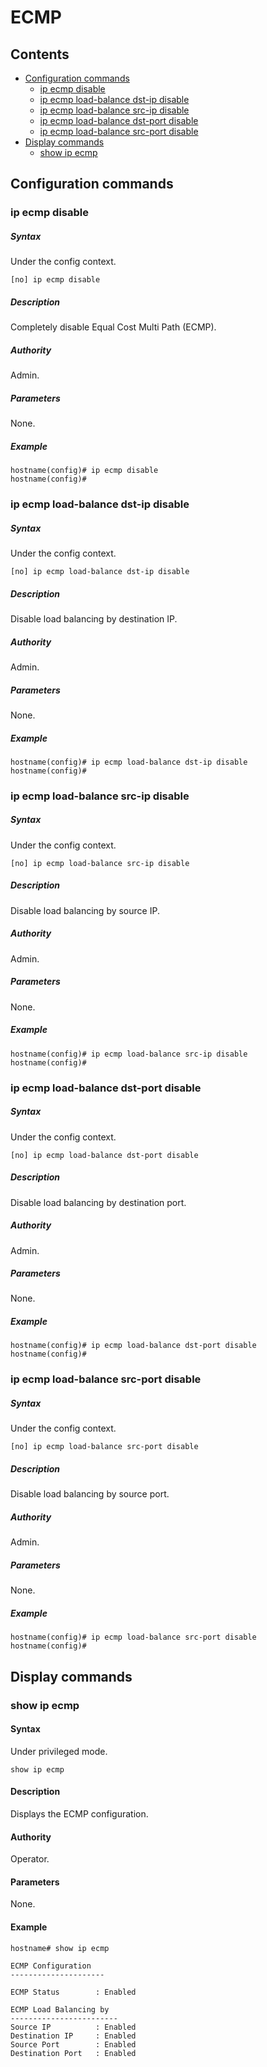 # ECMP

## Contents

- [Configuration commands](#configuration-commands)
	- [ip ecmp disable](#ip-ecmp-disable)
	- [ip ecmp load-balance dst-ip disable](#ip-ecmp-load-balance-dst-ip-disable)
	- [ip ecmp load-balance src-ip disable](#ip-ecmp-load-balance-src-ip-disable)
	- [ip ecmp load-balance dst-port disable](#ip-ecmp-load-balance-dst-port-disable)
	- [ip ecmp load-balance src-port disable](#ip-ecmp-load-balance-src-port-disable)
- [Display commands](#display-commands)
	- [show ip ecmp](#show-ip-ecmp)

## Configuration commands

### ip ecmp disable
##### Syntax
Under the config context.

`[no] ip ecmp disable`

##### Description
Completely disable Equal Cost Multi Path (ECMP).

##### Authority
Admin.

##### Parameters
None.

##### Example
```
hostname(config)# ip ecmp disable
hostname(config)#
```

###  ip ecmp load-balance dst-ip disable

##### Syntax
Under the config context.

`[no] ip ecmp load-balance dst-ip disable`

##### Description
Disable load balancing by destination IP.

##### Authority
Admin.

##### Parameters
None.

##### Example
```
hostname(config)# ip ecmp load-balance dst-ip disable
hostname(config)#
```

###  ip ecmp load-balance src-ip disable

##### Syntax
Under the config context.

`[no] ip ecmp load-balance src-ip disable`

##### Description
Disable load balancing by source IP.

##### Authority
Admin.

##### Parameters
None.

##### Example
```
hostname(config)# ip ecmp load-balance src-ip disable
hostname(config)#
```

###  ip ecmp load-balance dst-port disable

##### Syntax
Under the config context.

`[no] ip ecmp load-balance dst-port disable`

##### Description
Disable load balancing by destination port.

##### Authority
Admin.

##### Parameters
None.

##### Example
```
hostname(config)# ip ecmp load-balance dst-port disable
hostname(config)#
```

###  ip ecmp load-balance src-port disable

##### Syntax
Under the config context.

`[no] ip ecmp load-balance src-port disable`

##### Description
Disable load balancing by source port.

##### Authority
Admin.

##### Parameters
None.

##### Example
```
hostname(config)# ip ecmp load-balance src-port disable
hostname(config)#
```

## Display commands

### show ip ecmp

#### Syntax
Under privileged mode.

`show ip ecmp`

#### Description
Displays the ECMP configuration.

#### Authority
Operator.

#### Parameters
None.

#### Example
```
hostname# show ip ecmp

ECMP Configuration
---------------------

ECMP Status        : Enabled

ECMP Load Balancing by
------------------------
Source IP          : Enabled
Destination IP     : Enabled
Source Port        : Enabled
Destination Port   : Enabled

```
